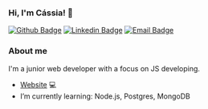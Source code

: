 ### Hi, I'm Cássia! 👋

[![Github Badge](https://img.shields.io/badge/-Github-000?style=flat-square&logo=Github&logoColor=white&link=https://github.com/cah90)](https://github.com/cah90)
[![Linkedin Badge](https://img.shields.io/badge/-LinkedIn-blue?style=flat-square&logo=Linkedin&logoColor=white&link=https://www.linkedin.com/in/cassiabernardodev/)](https://www.linkedin.com/in/cassiabernardodev/)
[![Email Badge](https://img.shields.io/badge/-Gmail-c14438?style=flat-square&logo=Gmail&logoColor=white&link=mailto:cascrisbern@gmail.com)](mailto:cascrisbern@gmail.com)


### About me
I'm a junior web developer with a focus on JS developing.

- [Website](https://cassiabernardo.com/) 💻 
- I’m currently learning: Node.js, Postgres, MongoDB


<!--
Here are some ideas to get you started:

- 🔭 I’m currently working on ...
- 🌱 I’m currently learning ...
- 👯 I’m looking to collaborate on ...
- 🤔 I’m looking for help with ...
- 💬 Ask me about ...
- 📫 How to reach me: ...
- 😄 Pronouns: ...
- ⚡ Fun fact: ...
-->
